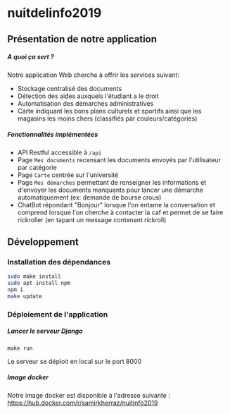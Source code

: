# nuitdelinfo2019

## Présentation de notre application

##### A quoi ça sert ?

Notre application Web cherche à offrir les services suivant:

* Stockage centralisé des documents
* Détection des aides auxquels l'étudiant a le droit
* Automatisation des démarches administratives
* Carte indiquant les bons plans culturels et sportifs ainsi que les magasins les moins chers (classifiés par couleurs/catégories)

##### Fonctionnalités implémentées

* API Restful accessible à `/api`
* Page `Mes documents` recensant les documents envoyés par l'utilisateur par catégorie
* Page `Carte` centrée sur l'université
* Page `Mes démarches` permettant de renseigner les informations et d'envoyer les documents manquants pour lancer une démarche automatiquement (ex: demande de bourse crous)
* ChatBot répondant "Bonjour" lorsque l'on entame la conversation et comprend lorsque l'on cherche à contacter la caf et permet de se faire rickroller (en tapant un message contenant rickroll)

## Développement

### Installation des dépendances

```bash
sudo make install
sudo apt install npm
npm i
make update
```

### Déploiement de l'application

##### Lancer le serveur Django

`make run`

Le serveur se déploit en local sur le port 8000

##### Image docker

Notre image docker est disponible à l'adresse suivante : https://hub.docker.com/r/samirkherraz/nuitinfo2019
